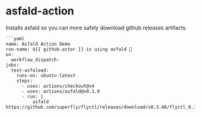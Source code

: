 # asfald-action

Installs asfald so you can more safely download github releases artifacts.

```
```yaml
name: Asfald Action Demo
run-name: ${{ github.actor }} is using asfald 🚀
on:
  workflow_dispatch:
jobs:
  test-asfaload:
    runs-on: ubuntu-latest
    steps:
      - uses: actions/checkout@v4
      - uses: actions/asfald@v0.1.0
      - run: |
          asfald https://github.com/superfly/flyctl/releases/download/v0.3.48/flyctl_0.3.48_Linux_x86_64.tar.gz
```
```
